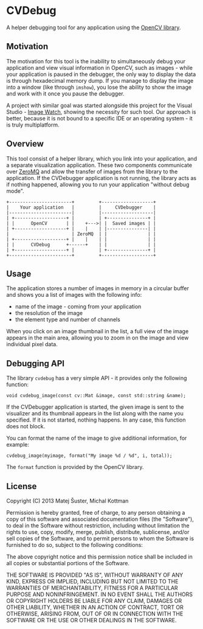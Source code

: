 # CVDebug

A helper debugging tool for any application using the [OpenCV library](http://opencv.org/).

## Motivation

The motivation for this tool is the inability to simultaneously debug your application and view visual information in OpenCV, such as images - while your application is paused in the debugger, the only way to display the data is through hexadecimal memory dump. If you manage to display the image into a window (like through `imshow`), you lose the ability to show the image and work with it once you pause the debugger.

A project with similar goal was started alongside this project for the Visual Studio - [Image Watch](http://visualstudiogallery.msdn.microsoft.com/e682d542-7ef3-402c-b857-bbfba714f78d), showing the necessity for such tool. Our approach is better, because it is not bound to a specific IDE or an operating system - it is truly multiplatform.

## Overview

This tool consist of a helper library, which you link into your application, and a separate visualization application. These two components communicate over [ZeroMQ](http://www.zeromq.org/) and allow the transfer of images from the library to the application. If the CVDebugger application is not running, the library acts as if nothing happened, allowing you to run your application "without debug mode".

    +-----------------------+         +-------------------+
    |    Your application   |         |     CVDebugger    |
    |-----------------------|         |-------------------|
    | +-------------------+ |         | +---------------+ |
    | |      OpenCV       | |    +--->| |  Saved images | |
    | +-------------------+ |    |    | |---------------| |
    |                       | ZeroMQ  | |               | |
    | +-------------------+ |    |    | |               | |
    | |      CVDebug      +------+    | |               | |
    | +-------------------+ |         | +---------------+ |
    +-----------------------+         +-------------------+

## Usage

The application stores a number of images in memory in a circular buffer and shows you a list of images with the following info:

* name of the image - coming from your application
* the resolution of the image
* the element type and number of channels

When you click on an image thumbnail in the list, a full view of the image appears in the main area, allowing you to zoom in on the image and view individual pixel data. 

## Debugging API

The library `cvdebug` has a very simple API - it provides only the following function:

    void cvdebug_image(const cv::Mat &image, const std::string &name);

If the CVDebugger application is started, the given image is sent to the visualizer and its thumbnail appears in the list along with the name you specified. If it is not started, nothing happens. In any case, this function does not block.

You can format the name of the image to give additional information, for example:

    cvdebug_image(myimage, format("My image %d / %d", i, total));

The `format` function is provided by the OpenCV library.

## License

Copyright (C) 2013 Matej Šuster, Michal Kottman

Permission is hereby granted, free of charge, to any person obtaining a copy of this software and associated documentation files (the "Software"), to deal in the Software without restriction, including without limitation the rights to use, copy, modify, merge, publish, distribute, sublicense, and/or sell copies of the Software, and to permit persons to whom the Software is furnished to do so, subject to the following conditions:

The above copyright notice and this permission notice shall be included in all copies or substantial portions of the Software.

THE SOFTWARE IS PROVIDED "AS IS", WITHOUT WARRANTY OF ANY KIND, EXPRESS OR IMPLIED, INCLUDING BUT NOT LIMITED TO THE WARRANTIES OF MERCHANTABILITY, FITNESS FOR A PARTICULAR PURPOSE AND NONINFRINGEMENT. IN NO EVENT SHALL THE AUTHORS OR COPYRIGHT HOLDERS BE LIABLE FOR ANY CLAIM, DAMAGES OR OTHER LIABILITY, WHETHER IN AN ACTION OF CONTRACT, TORT OR OTHERWISE, ARISING FROM, OUT OF OR IN CONNECTION WITH THE SOFTWARE OR THE USE OR OTHER DEALINGS IN THE SOFTWARE.
